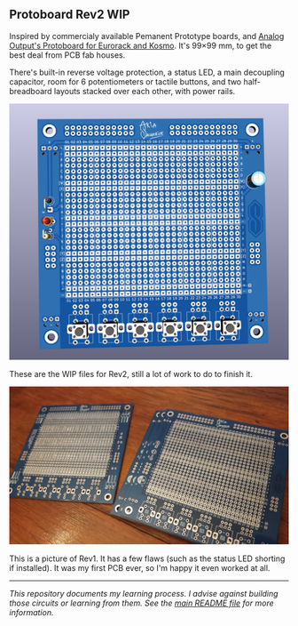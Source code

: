 Protoboard Rev2 WIP
-------------------

Inspired by commercialy available Pemanent Prototype boards, and [Analog Output's Protoboard for Eurorack and Kosmo](https://github.com/holmesrichards/Protoboard). It's 99×99 mm, to get the best deal from PCB fab houses.

There's built-in reverse voltage protection, a status LED, a main decoupling capacitor, room for 6 potentiometers or tactile buttons, and two half-breadboard layouts stacked over each other, with power rails.

![3D view](Prototype%20Board%203D%20View.png)

These are the WIP files for Rev2, still a lot of work to do to finish it. 

![Photo of the module](Protoboard%20Photo.jpg)

This is a picture of Rev1. It has a few flaws (such as the status LED shorting if installed). It was my first PCB ever, so I'm happy it even worked at all.

------

_This repository documents my learning process. I advise against building those circuits or learning from them. See the [main README file](../README.md) for more information._
